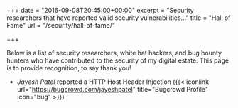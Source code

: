 +++
date = "2016-09-08T20:45:00+00:00"
excerpt = "Security researchers that have reported valid security vulnerabilities..."
title = "Hall of Fame"
url = "/security/hall-of-fame/"

+++

Below is a list of security researchers, white hat hackers, and bug bounty hunters who have contributed to the security of my digital estate. This page is to provide recognition, to say thank you!

* _Jayesh Patel_ reported a HTTP Host Header Injection ({{< iconlink url="https://bugcrowd.com/jayeshpatel" title="Bugcrowd Profile" icon="bug" >}})

